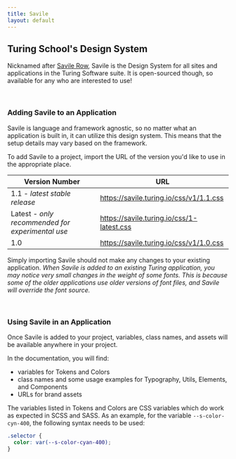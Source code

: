 ```yaml
---
title: Savile
layout: default
---
```


## Turing School's Design System

Nicknamed after <a class="s-link" href="https://en.wikipedia.org/wiki/Savile_Row" target="blank">Savile Row</a>, Savile is the Design System for all sites and applications in the Turing Software suite. It is open-sourced though, so available for any who are interested to use!

<br>

### Adding Savile to an Application

Savile is language and framework agnostic, so no matter what an application is built in, it can utilize this design system. This means that the setup details may vary based on the framework.

To add Savile to a project, import the URL of the version you'd like to use in the appropriate place. 

<table class="spaced-table">
  <thead>
    <tr class="table-head-row">
      <th>Version Number</th>
      <th>URL</th>
    </tr>
  </thead>
  <tbody>
    <tr class="table-row">
      <td class="token-title-cell">1.1 - <em>latest stable release</em></td>
      <td class="token-title-cell">
        <a class="s-link" href="https://savile.turing.io/css/v1/1.1.css" target="blank">https://savile.turing.io/css/v1/1.1.css</a>
      </td>
    </tr>
    <tr class="table-row">
      <td class="token-title-cell">Latest - <em>only recommended for experimental use</em></td>
      <td class="token-title-cell">
        <a class="s-link" href="https://savile.turing.io/css/1-latest.css" target="blank">https://savile.turing.io/css/1-latest.css</a>
      </td>
    </tr>
    <tr class="table-row">
      <td class="token-title-cell">1.0</td>
      <td class="token-title-cell">
        <a class="s-link" href="https://savile.turing.io/css/v1/1.0.css" target="blank">https://savile.turing.io/css/v1/1.0.css</a>
      </td>
    </tr>
  </tbody>
</table>

Simply importing Savile should not make any changes to your existing application. _When Savile is added to an existing Turing application, you may notice very small changes in the weight of some fonts. This is because some of the older applications use older versions of font files, and Savile will override the font source._

<br>

### Using Savile in an Application

Once Savile is added to your project, variables, class names, and assets will be available anywhere in your project. 

In the documentation, you will find:
- variables for Tokens and Colors
- class names and some usage examples for Typography, Utils, Elements, and Components
- URLs for brand assets

The variables listed in Tokens and Colors are CSS variables which do work as expected in SCSS and SASS. As an example, for the variable `--s-color-cyn-400`, the following syntax needs to be used:

```css
.selector {
  color: var(--s-color-cyan-400);
}
```